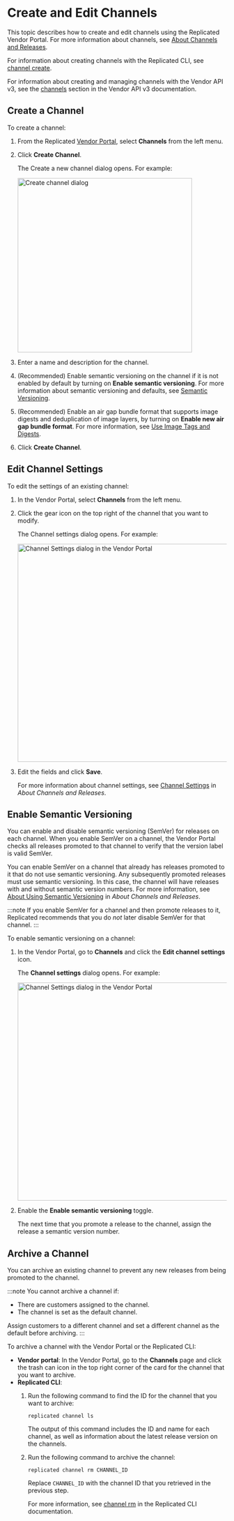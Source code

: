 # Create and Edit Channels

This topic describes how to create and edit channels using the Replicated Vendor Portal. For more information about channels, see [About Channels and Releases](releases-about).

For information about creating channels with the Replicated CLI, see [channel create](/reference/replicated-cli-channel-create).

For information about creating and managing channels with the Vendor API v3, see the [channels](https://replicated-vendor-api.readme.io/reference/createchannel) section in the Vendor API v3 documentation.

## Create a Channel

To create a channel:

1. From the Replicated [Vendor Portal](https://vendor.replicated.com), select **Channels** from the left menu.
1. Click **Create Channel**.

   The Create a new channel dialog opens. For example:

   <img src="/images/channels-create.png" alt="Create channel dialog" width="400px"/>

1. Enter a name and description for the channel.
1. (Recommended) Enable semantic versioning on the channel if it is not enabled by default by turning on **Enable semantic versioning**. For more information about semantic versioning and defaults, see [Semantic Versioning](releases-about#semantic-versioning).

1. (Recommended) Enable an air gap bundle format that supports image digests and deduplication of image layers, by turning on **Enable new air gap bundle format**. For more information, see [Use Image Tags and Digests](private-images-tags-digests).

1. Click **Create Channel**.

## Edit Channel Settings

To edit the settings of an existing channel:

1. In the Vendor Portal, select **Channels** from the left menu.
1. Click the gear icon on the top right of the channel that you want to modify.

   The Channel settings dialog opens. For example:

   <img src="/images/channel-settings.png" alt="Channel Settings dialog in the Vendor Portal" width="500"/>

1. Edit the fields and click **Save**.

   For more information about channel settings, see [Channel Settings](releases-about#channel-settings) in _About Channels and Releases_.

## Enable Semantic Versioning

You can enable and disable semantic versioning (SemVer) for releases on each channel. When you enable SemVer on a channel, the Vendor Portal checks all releases promoted to that channel to verify that the version label is valid SemVer.

You can enable SemVer on a channel that already has releases promoted to it that do not use semantic versioning. Any subsequently promoted releases must use semantic versioning. In this case, the channel will have releases with and without semantic version numbers. For more information, see [About Using Semantic Versioning](/vendor/releases-about#semantic-versioning) in _About Channels and Releases_.

:::note
If you enable SemVer for a channel and then promote releases to it, Replicated recommends that you do _not_ later disable SemVer for that channel.
:::

To enable semantic versioning on a channel:

1. In the Vendor Portal, go to **Channels** and click the **Edit channel settings** icon.

   The **Channel settings** dialog opens. For example:

   <img src="/images/channel-settings.png" alt="Channel Settings dialog in the Vendor Portal" width="500"/>

1. Enable the **Enable semantic versioning** toggle.
    
    The next time that you promote a release to the channel, assign the release a semantic version number.

## Archive a Channel

You can archive an existing channel to prevent any new releases from being promoted to the channel.

:::note
You cannot archive a channel if:
* There are customers assigned to the channel.
* The channel is set as the default channel.

Assign customers to a different channel and set a different channel as the default before archiving.
:::

To archive a channel with the Vendor Portal or the Replicated CLI:

* **Vendor portal**: In the Vendor Portal, go to the **Channels** page and click the trash can icon in the top right corner of the card for the channel that you want to archive.
* **Replicated CLI**:
  1. Run the following command to find the ID for the channel that you want to archive:
     ```
     replicated channel ls
     ```
     The output of this command includes the ID and name for each channel, as well as information about the latest release version on the channels.

  1. Run the following command to archive the channel:
     ```
     replicated channel rm CHANNEL_ID
     ```
     Replace `CHANNEL_ID` with the channel ID that you retrieved in the previous step.

     For more information, see [channel rm](/reference/replicated-cli-channel-rm) in the Replicated CLI documentation.
